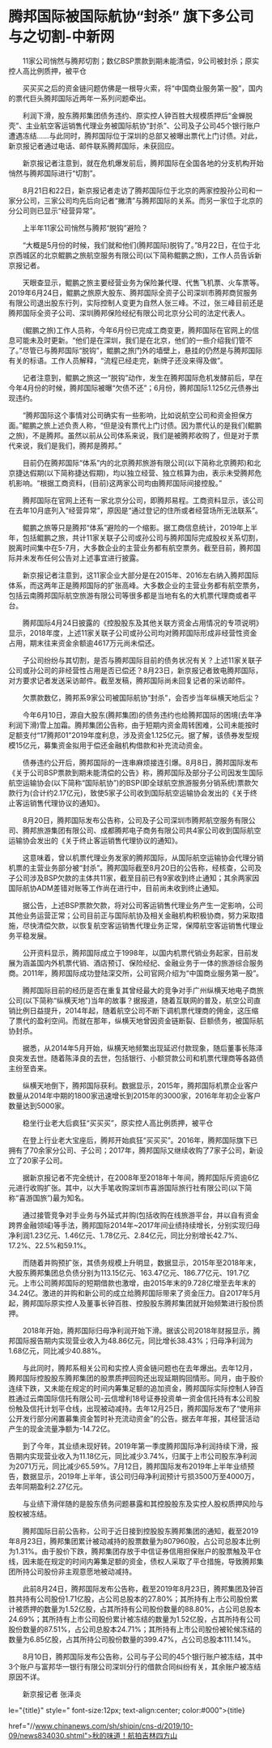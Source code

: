 # 腾邦国际被国际航协“封杀” 旗下多公司与之切割-中新网

　　11家公司悄然与腾邦切割；数亿BSP票款到期未能清偿，9公司被封杀；原实控人高比例质押，被平仓

　　买买买之后的资金链问题仿佛是一根导火索，将“中国商业服务第一股”，国内的票代巨头腾邦国际近两年一系列问题牵出。

　　利润下滑，股东腾邦集团债务违约、原实控人钟百胜大规模质押后“金蝉脱壳”、主业航空客运销售代理业务被国际航协“封杀”、公司及子公司45个银行账户遭遇冻结……与此同时，腾邦国际位于深圳的总部又被曝出票代上门讨债。对此，新京报记者通过电话、邮件联系腾邦国际，未获回应。

　　新京报记者注意到，就在危机爆发前后，腾邦国际在全国各地的分支机构开始悄然与腾邦国际进行“切割”。

　　8月21日和22日，新京报记者走访了腾邦国际位于北京的两家控股孙公司和一家分公司，三家公司均先后向记者“撇清”与腾邦国际的关系。而另一家位于北京的分公司则已显示“经营异常”。

　　上半年11家公司悄然与腾邦“脱钩”避险？

　　“大概是5月份的时候，我们就和他们(腾邦国际)脱钩了。”8月22日，在位于北京西城区的北京鲲鹏之旅航空服务有限公司(以下简称鲲鹏之旅)，工作人员告诉新京报记者。

　　天眼查显示，鲲鹏之旅主要经营业务为保险兼代理、代售飞机票、火车票等。2019年6月24日，鲲鹏之旅原大股东、腾邦国际全资子公司深圳市腾邦商贸服务有限公司退出股东行列，实际控制人变更为自然人张三峰。不过，张三峰目前还是腾邦国际全资子公司、深圳腾邦保险经纪有限公司北京分公司的法定代表人。

　　(鲲鹏之旅)工作人员称，今年6月份已完成工商变更，腾邦国际在官网上的信息可能未及时更新。“他们是在深圳，我们是在北京，他们的一些介绍我们管不了。”尽管已与腾邦国际“脱钩”，鲲鹏之旅门外的墙壁上，悬挂的仍然是与腾邦国际有关的标语。工作人员解释，“流程已经走完，新牌子还没来得及做”。

　　记者注意到，鲲鹏之旅这一“脱钩”动作，发生在腾邦国际危机发酵前后，早在今年4月份的时候，腾邦国际被曝“欠债不还”；6月份，腾邦国际1.125亿元债券出现违约。

　　“腾邦国际这个事情对公司确实有一些影响，比如说航空公司和资金担保方面。”鲲鹏之旅上述负责人称，“但是没有票代上门讨债。因为票代认的是我们(鲲鹏之旅)，不是腾邦。虽然以前从公司体系来说，我们是被腾邦收购了，但是对于票代来说，我们是我们，腾邦是腾邦。”

　　目前仍在腾邦国际“体系”内的北京腾邦旅游有限公司(以下简称北京腾邦)和北京捷达假期(以下简称捷达假期)，均以独立经营、独立核算为由，表示未受腾邦危机影响。“根据工商资料，(目前)这两家公司均由腾邦国际间接控股。”

　　腾邦国际在官网上还有一家北京分公司，即腾邦易程。工商资料显示，该公司在去年10月底列入“经营异常”，原因是“通过登记的住所或者经营场所无法联系”。

　　鲲鹏之旅等只是腾邦“体系”避险的一个缩影。据工商信息统计，2019年上半年，包括鲲鹏之旅，共计11家关联子公司或孙公司与腾邦国际完成股权关系切割，脱离时间集中在5-7月，大多数企业的主营业务都有航空票务。截至目前，腾邦国际并未发布任何公告对上述事宜进行披露。

　　新京报记者注意到，这11家企业大部分是在2015年、2016左右纳入腾邦国际体系，而这两年正是腾邦国际的扩张高峰。大多数企业的主营业务都有航空票务，包括云南腾邦国际航空旅游有限公司等很多都是当地有名的大机票代理商或者平台。

　　腾邦国际4月24日披露的《控股股东及其他关联方资金占用情况的专项说明》显示，2018年度，上述11家关联子公司或孙公司均对腾邦国际形成非经营性资金占用，期末往来资金余额逾4617万元尚未偿还。

　　子公司纷纷与其切割，是否与腾邦国际目前的债务状况有关？上述11家关联子公司或孙公司的非经营性占用是否已偿还？8月23日，新京报记者致电腾邦国际，对方要求记者发送采访邮件。截至发稿，腾邦国际尚未回复记者的采访邮件。

　　欠票款数亿，腾邦系9家公司被国际航协“封杀”，会否步当年纵横天地后尘？

　　今年6月10日，源自大股东(腾邦集团)的债务违约也给腾邦国际的困境(去年净利润下滑)雪上加霜。腾邦集团公告称，由于短期内资金周转困难，公司未能按时足额支付“17腾邦01”2019年度利息，涉及资金1.125亿元。据了解，该债券发型规模15亿元，募集资金拟用于偿还金融机构借款和补充流动资金。

　　债券违约公开后，腾邦国际的一连串麻烦接连引爆。8月8日，腾邦国际发布《关于公司BSP票款到期未能清偿的公告》称，腾邦国际及部分子公司因发生国际航空运输协会(以下简称“国际航协”)的BSP(即全球航空旅游服务分销系统)票款欠款行为(合计约2.17亿元)，致使5家子公司收到国际航空运输协会发出的《关于终止客运销售代理协议的通知》。

　　8月20日，腾邦国际发布公告称，公司及子公司深圳市腾邦航空服务有限公司、腾邦旅游集团有限公司、成都腾邦电子商务有限公司共4家公司收到国际航空运输协会发出的《关于终止客运销售代理协议的通知》。

　　这意味着，曾以机票代理业务发家的腾邦国际，从国际航空运输协会代理分销机票的主营业务部分被“封杀”。腾邦国际截至8月20日的公告称，经核查，公司及子公司涉及BSP欠款的主体共11家，截至目前已有9家收到终止通知；其余两家因国际航协ADM差错对账等工作尚在进行中，目前尚未收到终止通知。

　　据公告，上述BSP票款欠款，将对公司客运销售代理业务产生一定影响，公司其他业务运营正常；公司目前正与国际航协及相关金融机构积极协商，努力采取措施，尽快清偿欠款，以恢复航空客运销售代理业务正常，保障航空客运销售代理业务平稳发展。

　　公开资料显示，腾邦国际成立于1998年，以国内机票代销业务起家，目前发展为涵盖国内外机票代销、酒店预订、保险经纪、金融业务于一体的旅游综合服务商。2011年，腾邦国际成功登陆深交所，公司官网介绍为“中国商业服务第一股”。

　　腾邦国际目前的经历是否在重复其曾经最大的竞争对手广州纵横天地电子商旅公司(以下简称“纵横天地”)当年的故事？据报道，随着互联网的普及，航空公司直销比例日益提升，2014年起，随着航空公司不断下调机票代理商的佣金，这压缩了票代的盈利空间。而就在那年，纵横天地曾因资金链断裂、巨额债务，被国际航协封杀。

　　据悉，从2014年5月开始，纵横天地频繁出现延迟付款现象，随后董事长陈泽良突发去世。随着陈泽良的去世，包括银行、小额贷款公司和机票代理商等各路债主纷至沓来。

　　纵横天地倒下，腾邦国际获利。数据显示，2015年，腾邦国际机票企业客户数量从2014年中期的1800家迅速增长到2015年的3000家，2016年年初企业客户数量达到5000家。

　　稳坐行业老大后疯狂“买买买”，原实控人高比例质押，被平仓

　　在登上行业老大宝座后，腾邦开始疯狂“买买买”。2016年，腾邦国际旗下已拥有了70余家分公司、子公司；2017年，腾邦国际又继续收购了7家子公司，新设立了20家子公司。

　　据新京报记者不完全统计，在2008年至2018年十年间，腾邦国际斥资逾6亿元进行收购扩张。其中，以大手笔收购深圳市喜游国际旅行社有限公司(以下简称“喜游国旅”)最为知名。

　　通过接管竞争对手业务与外延式并购(包括收购在线旅游平台，并以自有资金跨界金融领域)等手法，腾邦国际2014年~2017年间业绩持续增长，分别实现归母净利润1.23亿元、1.46亿元、1.78亿元、2.84亿元，同比分别增长42.7%、17.2%、22.5%和59.1%。

　　而随着并购预扩张，其债务规模上升明显，数据显示，2015年至2018年末，大股东腾邦集团总负债分别为113.15亿元、163.47亿元、186.77亿元、191.7亿元。上市公司腾邦国际的短期借款也激增，由2015年末的9.728亿增至去年末的34.24亿。激进的并购和新公司的成立给腾邦国际带来了资金压力。自2017年5月起，腾邦国际原实控人及董事长钟百胜、控股股东腾邦集团就开始频繁进行股份质押。

　　2018年开始，腾邦国际归母净利润开始下滑。据该公司2018年财报显示，腾邦国际报告期内实现营业收入为48.86亿元，同比增长38.43%；归母净利润为1.68亿元，同比减少40.88%。

　　与此同时，腾邦系相关公司和实控人资金链问题也在去年爆出。去年12月，腾邦国际控股股东腾邦集团的股票质押回购还出现延期购回情形。同月，由于股价连续下跌，又未能在规定的时间内筹集足额的追加资金，腾邦国际实际控制人钟百胜通过云南国际信托有限公司-云信增利18号证券投资单一资金信托持有本公司股份触及信托计划平仓线，出现被动减持。去年12月25日，腾邦国际发布了“使用非公开发行部分闲置募集资金暂时补充流动资金”的公告。据去年年报，其经营活动产生的现金流量净额为-14.72亿。

　　到了今年，其业绩未现好转。2019年第一季度腾邦国际净利润持续下滑，报告期内实现营业收入为11.18亿元，同比减少3.74%，归属于上市公司股东净利润为2071万元，同比减少65.59%。7月12日，腾邦国际发布2019年上半年业绩预告，数据显示，2019年上半年，该公司归母净利润预计亏损3500万至4000万，去年同期盈利2.27亿元。

　　与业绩下滑伴随的是股东债务问题暴露和其控股股东及实控人股权质押风险与股权被冻结。

　　腾邦国际日前公告称，公司于近日接到控股股东腾邦集团的通知，截至2019年8月23日，腾邦集团累计被动减持的股票数量为807960股，占公司总股本比例为1.31%。由于股价下跌，腾邦集团存放于中信证券信用担保账户的股票触及平仓线，因未能在规定的时间内筹集足额的资金，债权人采取了平仓措施，导致腾邦集团所持公司股份非主观意愿地被动减持。

　　此前8月24日，腾邦国际发布公告称，截至2019年8月23日，腾邦集团及钟百胜共持有公司股份1.71亿股，占公司总股本的27.80%；其所持有上市公司股份累计被质押的数量为1.52亿股，占其所持有公司股份数量的88.80%，占公司总股本24.69%；其所持有上市公司股份累计被冻结的数量为1.52亿股，占其所持有公司股份数量的87.51%，占公司总股本24.71%；其所持有上市公司股份被轮候冻结的数量为6.85亿股，占其所持公司股份数量的399.47%，占公司总股本111.14%。

　　8月10日，腾邦国际发布公告称，公司与子公司的45个银行账户被冻结，其中3个账户与富邦华一银行有限公司深圳分行的借款合同纠纷有关，其余账户被冻结原因不详。

　　新京报记者 张泽炎

le="{title}" style=" font-size:12px; text-align:center; color:#000">{title}

href="//www.chinanews.com/sh/shipin/cns-d/2019/10-09/news834030.shtml">秋的味道！航拍吉林四方山
